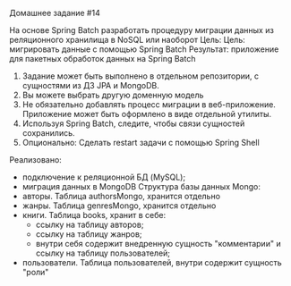Домашнее задание #14


На основе Spring Batch разработать процедуру миграции данных из реляционного хранилища в NoSQL или наоборот
Цель: Цель: мигрировать данные с помощью Spring Batch Результат: приложение для пакетных обработок данных на Spring Batch
1. Задание может быть выполнено в отдельном репозитории, с сущностями из ДЗ JPA и MongoDB.
2. Вы можете выбрать другую доменную модель
3. Не обязательно добавлять процесс миграции в веб-приложение. Приложение может быть оформлено в виде отдельной утилиты.
3. Используя Spring Batch, следите, чтобы связи сущностей сохранились.
4. Опционально: Сделать restart задачи с помощью Spring Shell

Реализовано:
- подключение к реляционной БД (MySQL);
- миграция данных в MongoDB
Структура базы данных Mongo:
- авторы. Таблица authorsMongo, хранится отдельно
- жанры. Таблица genresMongo, хранится отдельно
- книги. Таблица books, хранит в себе:
    - ссылку на таблицу авторов;
    - ссылку на таблицу жанров;
    - внутри себя содержит внедренную сущность "комментарии" и ссылку на таблицу пользователей;
- пользователи. Таблица пользователей, внутри содержит сущность "роли"
